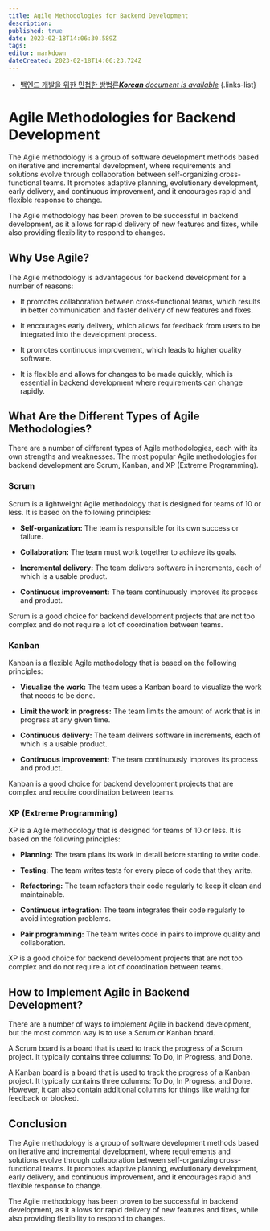 ```yaml
---
title: Agile Methodologies for Backend Development
description: 
published: true
date: 2023-02-18T14:06:30.589Z
tags: 
editor: markdown
dateCreated: 2023-02-18T14:06:23.724Z
---
```


- [백엔드 개발을 위한 민첩한 방법론***Korean** document is available*](/ko/Knowledge-base/Backend/agile-methodologies-for-backend-development)
{.links-list}


# Agile Methodologies for Backend Development

The Agile methodology is a group of software development methods based on iterative and incremental development, where requirements and solutions evolve through collaboration between self-organizing cross-functional teams. It promotes adaptive planning, evolutionary development, early delivery, and continuous improvement, and it encourages rapid and flexible response to change.

The Agile methodology has been proven to be successful in backend development, as it allows for rapid delivery of new features and fixes, while also providing flexibility to respond to changes.

## Why Use Agile?

The Agile methodology is advantageous for backend development for a number of reasons:

- It promotes collaboration between cross-functional teams, which results in better communication and faster delivery of new features and fixes.

- It encourages early delivery, which allows for feedback from users to be integrated into the development process.

- It promotes continuous improvement, which leads to higher quality software.

- It is flexible and allows for changes to be made quickly, which is essential in backend development where requirements can change rapidly.

## What Are the Different Types of Agile Methodologies?

There are a number of different types of Agile methodologies, each with its own strengths and weaknesses. The most popular Agile methodologies for backend development are Scrum, Kanban, and XP (Extreme Programming).

### Scrum

Scrum is a lightweight Agile methodology that is designed for teams of 10 or less. It is based on the following principles:

- **Self-organization:** The team is responsible for its own success or failure.

- **Collaboration:** The team must work together to achieve its goals.

- **Incremental delivery:** The team delivers software in increments, each of which is a usable product.

- **Continuous improvement:** The team continuously improves its process and product.

Scrum is a good choice for backend development projects that are not too complex and do not require a lot of coordination between teams.

### Kanban

Kanban is a flexible Agile methodology that is based on the following principles:

- **Visualize the work:** The team uses a Kanban board to visualize the work that needs to be done.

- **Limit the work in progress:** The team limits the amount of work that is in progress at any given time.

- **Continuous delivery:** The team delivers software in increments, each of which is a usable product.

- **Continuous improvement:** The team continuously improves its process and product.

Kanban is a good choice for backend development projects that are complex and require coordination between teams.

### XP (Extreme Programming)

XP is a Agile methodology that is designed for teams of 10 or less. It is based on the following principles:

- **Planning:** The team plans its work in detail before starting to write code.

- **Testing:** The team writes tests for every piece of code that they write.

- **Refactoring:** The team refactors their code regularly to keep it clean and maintainable.

- **Continuous integration:** The team integrates their code regularly to avoid integration problems.

- **Pair programming:** The team writes code in pairs to improve quality and collaboration.

XP is a good choice for backend development projects that are not too complex and do not require a lot of coordination between teams.

## How to Implement Agile in Backend Development?

There are a number of ways to implement Agile in backend development, but the most common way is to use a Scrum or Kanban board.

A Scrum board is a board that is used to track the progress of a Scrum project. It typically contains three columns: To Do, In Progress, and Done.

A Kanban board is a board that is used to track the progress of a Kanban project. It typically contains three columns: To Do, In Progress, and Done. However, it can also contain additional columns for things like waiting for feedback or blocked.

## Conclusion

The Agile methodology is a group of software development methods based on iterative and incremental development, where requirements and solutions evolve through collaboration between self-organizing cross-functional teams. It promotes adaptive planning, evolutionary development, early delivery, and continuous improvement, and it encourages rapid and flexible response to change.

The Agile methodology has been proven to be successful in backend development, as it allows for rapid delivery of new features and fixes, while also providing flexibility to respond to changes.